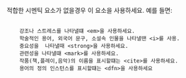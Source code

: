 

적합한 시멘틱 요소가 없을경우 이 요소을 사용하세요. 예를 들면:
```
  
    강조나 스트레스를 나타낼떄 <em>을 사용하세요.
    학술적인 용어, 외국어 문구, 소설속 인물을 나타낼땐 <i>를 사용.
    중요성을  나타낼때 <strong>을 사용하세요.
    관련성을 나타낼떄 <mark>를 사용하세요.
    작품(책,플레이,음악)의 이름을 표시할떄는 <cite>를 사용하세요.
    용어의 정의 인스턴스를 표시할떄는 <dfn>을 사용하세요
```
